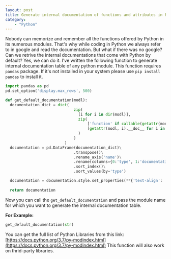 ```yaml
---
layout: post
title: Generate internal documentation of functions and attributes in Python Modules
category: 
    - "Python"
---
```

Nobody can memorize and remember all the functions offered by Python in its numerous modules. 
That's why while coding in Python we always refer to in google and read the documentation.
But what if there was no google? Can we retrive the internal documentations that come with Python by default?
Yes, we can do it. I've written the following function to generate internal documentation table of any python module.
This function requires `pandas` package. If it's not installed in your system please use `pip install pandas` to install it.

```python
import pandas as pd
pd.set_option('display.max_rows', 500)

def get_default_documentation(modl):
  documentation_dict = dict(
                              zip(
                                [i for i in dir(modl)], 
                                zip(
                                    ['function' if callable(getattr(modl, i)) else 'attribute' for i in dir(modl)],
                                    [getattr(modl, i).__doc__ for i in dir(modl)],
                                )
                              )
                          )
  documentation = pd.DataFrame(documentation_dict)\
                              .transpose()\
                              .rename_axis('name')\
                              .rename(columns={0:'type', 1:'documentation'})\
                              .sort_index()\
                              .sort_values(by='type')

  documentation = documentation.style.set_properties(**{'text-align': 'left'})
  
  return documentation
```

Now you can call the `get_default_documentation` and pass the module name for which you want to generate the internal documentation table.

**For Example:**
```python
get_default_documentation(str)
```

You can get the full list of Python Libraries from this link: [https://docs.python.org/3.7/py-modindex.html](https://docs.python.org/3.7/py-modindex.html)
This function will also work on thrid-party libraries.
